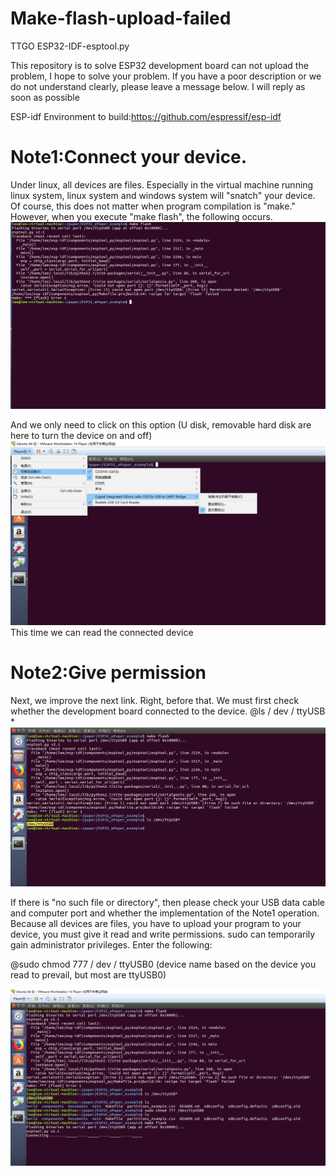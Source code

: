 # Make-flash-upload-failed
TTGO ESP32-IDF-esptool.py

This repository is to solve ESP32 development board can not upload the problem, I hope 
to solve your problem. If you have a poor description or we do not understand clearly, 
please leave a message below. I will reply as soon as possible

ESP-idf Environment to build:https://github.com/espressif/esp-idf

# Note1:Connect your device.

Under linux, all devices are files. 
Especially in the virtual machine running linux system, linux system and windows system will "snatch" your device.
Of course, this does not matter when program compilation is "make." However, when you execute "make flash", the following occurs.
![image](https://github.com/LilyGO/Make-flash-upload-failed/blob/master/image/image1.png)

And we only need to click on this option (U disk, removable hard disk are here to turn the device on and off)
![image](https://github.com/LilyGO/Make-flash-upload-failed/blob/master/image/image2.png)
This time we can read the connected device

# Note2:Give permission

Next, we improve the next link. Right, before that. We must first check whether the development board connected 
to the device. 
   @ls / dev / ttyUSB *
![image](https://github.com/LilyGO/Make-flash-upload-failed/blob/master/image/image3.png)

If there is "no such file or directory", then please check your USB data cable and computer port and whether 
the implementation of the Note1 operation.
Because all devices are files, you have to upload your program to your device, you must give it read and write 
permissions. sudo can temporarily gain administrator privileges. Enter the following: 
   
@sudo chmod 777 / dev / ttyUSB0 (device name based on the device you read to prevail, but most are ttyUSB0)


![image](https://github.com/LilyGO/Make-flash-upload-failed/blob/master/image/image4.png)



